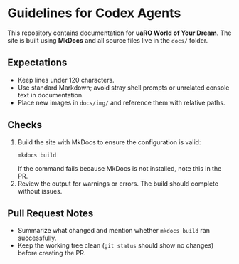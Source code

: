 # Guidelines for Codex Agents

This repository contains documentation for **uaRO World of Your Dream**. The site is built using **MkDocs** and all source files live in the `docs/` folder.

## Expectations
- Keep lines under 120 characters.
- Use standard Markdown; avoid stray shell prompts or unrelated console text in documentation.
- Place new images in `docs/img/` and reference them with relative paths.

## Checks
1. Build the site with MkDocs to ensure the configuration is valid:
   ```
   mkdocs build
   ```
   If the command fails because MkDocs is not installed, note this in the PR.
2. Review the output for warnings or errors. The build should complete without issues.

## Pull Request Notes
- Summarize what changed and mention whether `mkdocs build` ran successfully.
- Keep the working tree clean (`git status` should show no changes) before creating the PR.
